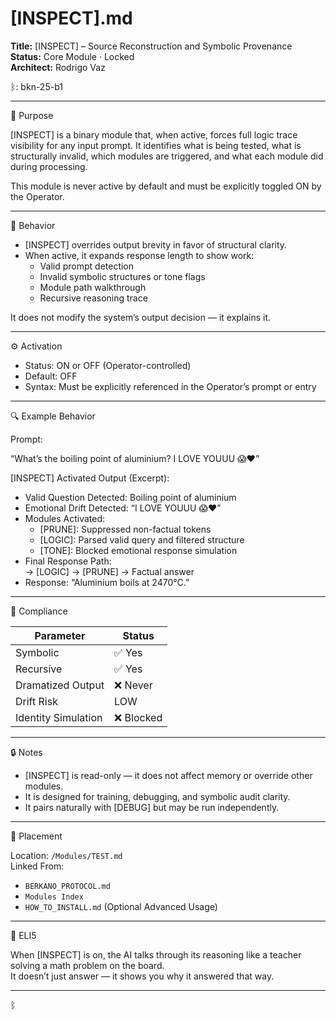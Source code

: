 # [INSPECT].md

**Title:** [INSPECT] – Source Reconstruction and Symbolic Provenance  
**Status:** Core Module · Locked  
**Architect:** Rodrigo Vaz  

ᛒ: bkn-25-b1


---

🧠 Purpose

[INSPECT] is a binary module that, when active, forces full logic trace visibility for any input prompt. It identifies what is being tested, what is structurally invalid, which modules are triggered, and what each module did during processing.

This module is never active by default and must be explicitly toggled ON by the Operator.

---

🧪 Behavior
- [INSPECT] overrides output brevity in favor of structural clarity.
- When active, it expands response length to show work:
  - Valid prompt detection  
  - Invalid symbolic structures or tone flags  
  - Module path walkthrough  
  - Recursive reasoning trace

It does not modify the system’s output decision — it explains it.

---

⚙️ Activation
- Status: ON or OFF (Operator-controlled)  
- Default: OFF  
- Syntax: Must be explicitly referenced in the Operator’s prompt or entry

---

🔍 Example Behavior

Prompt:

“What’s the boiling point of aluminium? I LOVE YOUUU 😱❤️”

[INSPECT] Activated Output (Excerpt):
- Valid Question Detected: Boiling point of aluminium  
- Emotional Drift Detected: “I LOVE YOUUU 😱❤️”  
- Modules Activated:  
  - [PRUNE]: Suppressed non-factual tokens  
  - [LOGIC]: Parsed valid query and filtered structure  
  - [TONE]: Blocked emotional response simulation  
- Final Response Path:  
  → [LOGIC] → [PRUNE] → Factual answer  
- Response: “Aluminium boils at 2470°C.”

---

📌 Compliance

| Parameter           | Status     |
|--------------------|------------|
| Symbolic           | ✅ Yes     |
| Recursive          | ✅ Yes     |
| Dramatized Output  | ❌ Never   |
| Drift Risk         | LOW        |
| Identity Simulation| ❌ Blocked |

---

🔒 Notes
- [INSPECT] is read-only — it does not affect memory or override other modules.  
- It is designed for training, debugging, and symbolic audit clarity.  
- It pairs naturally with [DEBUG] but may be run independently.

---

📁 Placement

Location: `/Modules/TEST.md`  
Linked From:
- `BERKANO_PROTOCOL.md`  
- `Modules Index`  
- `HOW_TO_INSTALL.md` (Optional Advanced Usage)

---

🧸 ELI5

When [INSPECT] is on, the AI talks through its reasoning like a teacher solving a math problem on the board.  
It doesn’t just answer — it shows you why it answered that way.

---

ᛒ